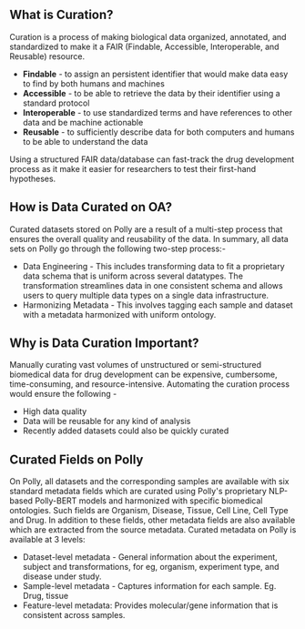 
## What is Curation?

Curation is a process of making biological data organized, annotated, and standardized to make it a FAIR (Findable, Accessible, Interoperable, and Reusable) resource.

- **Findable** - to assign an persistent identifier that would make data easy to find by both humans and machines
- **Accessible** - to be able to retrieve the data by their identifier using a standard protocol
- **Interoperable** - to use standardized terms and have references to other data and be machine actionable
- **Reusable** - to sufficiently describe data for both computers and humans to be able to understand the data

Using a structured FAIR data/database can fast-track the drug development process as it make it easier for researchers to test their first-hand hypotheses.


## How is Data Curated on OA?

Curated datasets stored on Polly are a result of a multi-step process that ensures the overall quality and reusability of the data. In summary, all data sets on Polly go through the following two-step process:-

- Data Engineering - This includes transforming data to fit a proprietary data schema that is uniform across several datatypes. The transformation streamlines data in one consistent schema and allows users to query multiple data types on a single data infrastructure.
- Harmonizing Metadata - This involves tagging each sample and dataset with a metadata harmonized with uniform ontology.


## Why is Data Curation Important?

Manually curating vast volumes of unstructured or semi-structured biomedical data for drug development can be expensive, cumbersome, time-consuming, and resource-intensive. Automating the curation process would ensure the following -

- High data quality
- Data will be reusable for any kind of analysis
- Recently added datasets could also be quickly curated

## Curated Fields on Polly

On Polly, all datasets and the corresponding samples are available with six standard metadata fields which are curated using Polly's proprietary NLP-based Polly-BERT models and harmonized with specific biomedical ontologies. Such fields are Organism, Disease, Tissue, Cell Line, Cell Type and Drug. In addition to these fields, other metadata fields are also available which are extracted from the source metadata. Curated metadata on Polly is available at 3 levels:

- Dataset-level metadata - General information about the experiment, subject and transformations, for eg, organism, experiment type, and disease under study.
- Sample-level metadata - Captures information for each sample. Eg. Drug, tissue
- Feature-level metadata: Provides molecular/gene information that is consistent across samples.

